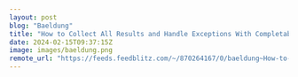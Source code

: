 ```yaml
---
layout: post
blog: "Baeldung"
title: "How to Collect All Results and Handle Exceptions With CompletableFuture in a Loop"
date: 2024-02-15T09:37:15Z
image: images/baeldung.png
remote_url: "https://feeds.feedblitz.com/~/870264167/0/baeldung~How-to-Collect-All-Results-and-Handle-Exceptions-With-CompletableFuture-in-a-Loop"
---
```

